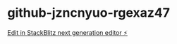 # github-jzncnyuo-rgexaz47

[Edit in StackBlitz next generation editor ⚡️](https://stackblitz.com/~/github.com/geodxb/github-jzncnyuo-rgexaz47)